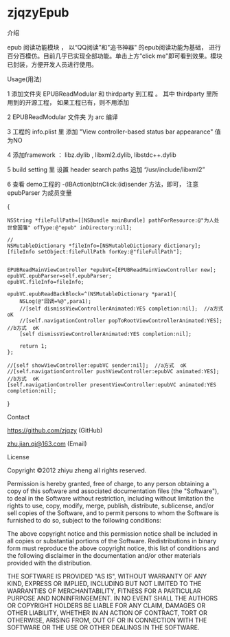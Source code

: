 # zjqzyEpub

介绍

epub 阅读功能模块 ， 以“QQ阅读”和"追书神器" 的epub阅读功能为基础，
进行百分百模仿。目前几乎已实现全部功能。单击上方“click me"即可看到效果。模块已封装，方便开发人员进行使用。

Usage(用法)

1 添加文件夹 EPUBReadModular 和 thirdparty 到工程 。 其中 thirdparty 里所用到的开源工程， 如果工程已有，则不用添加

2 EPUBReadModular 文件夹 为 arc 编译

3 工程的 info.plist 里 添加 "View controller-based status bar appearance" 值为NO

4 添加framework ： libz.dylib , libxml2.dylib, libstdc++.dylib 

5 build setting 里 设置 header search paths 追加 “/usr/include/libxml2”

6 查看 demo工程的  -(IBAction)btnClick:(id)sender 方法，即可， 注意 epubParser 为成员变量

{

    NSString *fileFullPath=[[NSBundle mainBundle] pathForResource:@"为人处世曾国藩" ofType:@"epub" inDirectory:nil];
    
    //
    NSMutableDictionary *fileInfo=[NSMutableDictionary dictionary];
    [fileInfo setObject:fileFullPath forKey:@"fileFullPath"];
    
    
    EPUBReadMainViewController *epubVC=[EPUBReadMainViewController new];
    epubVC.epubParser=self.epubParser;
    epubVC.fileInfo=fileInfo;
    
    epubVC.epubReadBackBlock=^(NSMutableDictionary *para1){
        NSLog(@"回调=%@",para1);
        //[self dismissViewControllerAnimated:YES completion:nil];  //a方式  oK
        //[self.navigationController popToRootViewControllerAnimated:YES];    //b方式  oK
        [self dismissViewControllerAnimated:YES completion:nil];
        
        return 1;
    };
    
    //[self showViewController:epubVC sender:nil];  //a方式  oK
    //[self.navigationController pushViewController:epubVC animated:YES];  //b方式  oK
    [self.navigationController presentViewController:epubVC animated:YES completion:nil];
}


Contact

https://github.com/zjqzy  (GitHub)

zhu.jian.qi@163.com  (Email)


License

Copyright ©2012 zhiyu zheng all rights reserved.

Permission is hereby granted, free of charge, to any person obtaining a copy of this software and associated documentation files (the "Software"), to deal in the Software without restriction, including without limitation the rights to use, copy, modify, merge, publish, distribute, sublicense, and/or sell copies of the Software, and to permit persons to whom the Software is furnished to do so, subject to the following conditions:

The above copyright notice and this permission notice shall be included in all copies or substantial portions of the Software. Redistributions in binary form must reproduce the above copyright notice, this list of conditions and the following disclaimer in the documentation and/or other materials provided with the distribution.

THE SOFTWARE IS PROVIDED "AS IS", WITHOUT WARRANTY OF ANY KIND, EXPRESS OR IMPLIED, INCLUDING BUT NOT LIMITED TO THE WARRANTIES OF MERCHANTABILITY, FITNESS FOR A PARTICULAR PURPOSE AND NONINFRINGEMENT. IN NO EVENT SHALL THE AUTHORS OR COPYRIGHT HOLDERS BE LIABLE FOR ANY CLAIM, DAMAGES OR OTHER LIABILITY, WHETHER IN AN ACTION OF CONTRACT, TORT OR OTHERWISE, ARISING FROM, OUT OF OR IN CONNECTION WITH THE SOFTWARE OR THE USE OR OTHER DEALINGS IN THE SOFTWARE.
